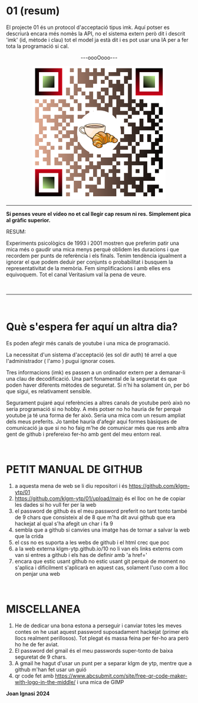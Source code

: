 # 01 (resum)

<p>
El projecte 01 és un protocol d'acceptació tipus imk. Aquí potser es descriurà encara més nomès la API, no el sistema extern però dit i descrit 'imk' (id, mètode i clau) tot el model ja està dit i es pot usar una IA per a fer tota la programació si cal.
</p>

<p align="center">---oooOooo---</p>

<p align="center">
  <a href=https://www.youtube.com/watch?v=FQkjIw8u3rU>
  <img src="https://github.com/klgm-ytp/01/raw/main/klgm.png" alt="ytp : youtube project - klgm : la cafeteria" width="360"/> 
  </a>
</p>

<hr>

<b>Si penses veure el vídeo no et cal llegir cap resum ni res. Simplement pica al gràfic superior.</b> 

RESUM:

Experiments psicològics de 1993 i 2001 mostren que preferim patir una mica més o gaudir una mica menys perquè oblidem les duracions i que recordem per punts de referència i els finals. Tenim tendència igualment a ignorar el que podem deduir per conjunts o probabilitat i busquem la representativitat de la memòria. Fem simplificacions i amb elles ens equivoquem. Tot el canal Veritasium val la pena de veure.

<br>
<hr>
<br>

# Què s'espera fer aquí un altra dia?

Es poden afegir més canals de youtube i una mica de programació.

La necessitat d'un sistema d'acceptació (es sol dir auth) té arrel a que l'administrador ( l'amo ) pugui ignorar coses.

Tres informacions (imk) es passen a un ordinador extern per a demanar-li una clau de decodificació. Una part fonamental de la seguretat és que poden haver diferents mètodes de seguretat. Si n'hi ha solament ún, per bó que sigui, es relativament sensible. 

Segurament pujaré aquí referències a altres canals de youtube però això no seria programació si no hobby. A més potser no ho hauria de fer perquè youtube ja té una forma de fer això. Seria una mica com un resum ampliat dels meus preferits. Jo també hauría d'afegir aquí formes bàsiques de comunicació ja que si no ho faig m'he de comunicar més que res amb altra gent de github i prefereixo fer-ho amb gent del meu entorn real.

<br>

# PETIT MANUAL DE GITHUB

1. a aquesta mena de web se li diu repositori i és https://github.com/klgm-ytp/01
2. https://github.com/klgm-ytp/01/upload/main és el lloc on he de copiar les dades si ho vull fer per la web
3. el password de github és el meu password preferit no tant tonto també de 9 chars que consisteix al de 8 que m'ha dit avui github que era hackejat al qual s'ha afegit un char i fa 9
4. sembla que a github si canvies una imatge has de tornar a salvar la web que la crida
5. el css no es suporta a les webs de github i el html crec que poc
6. a la web externa klgm-ytp.github.io/10 no li van els links externs com van si entres a github i els has de definir amb 'a href='
7. encara que estic usant github no estic usant git perquè de moment no s'aplica i dificilment s'aplicarà en aquest cas, solament l'uso com a lloc on penjar una web

<br>

# MISCELLANEA

1. He de dedicar una bona estona a perseguir i canviar totes les meves contes on he usat aquest password suposadament hackejat (primer els llocs realment perillosos). Tot plegat és massa feina per fer-ho ara però ho he de fer aviat.
2. El password del gmail és el meu passwords super-tonto de baixa seguretat de 9 chars. 
3. A gmail he hagut d'usar un punt per a separar klgm de ytp, mentre que a github m'han fet usar un guió
4. qr code fet amb https://www.abcsubmit.com/site/free-qr-code-maker-with-logo-in-the-middle/ i una mica de GIMP


<b>Joan Ignasi 2024</b>
